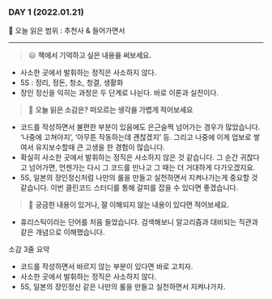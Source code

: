### DAY 1 (2022.01.21)

🔖 오늘 읽은 범위 : 추천사 & 들어가면서

---

> 😃 **책에서 기억하고 싶은 내용을 써보세요.**

- 사소한 곳에서 발휘하는 정직은 사소하지 않다.
- 5S : 정리, 정돈, 청소, 청결, 생활화
- 장인 정신을 익히는 과정은 두 단계로 나뉜다. 바로 이론과 실전이다.

> 🤔 **오늘 읽은 소감은? 떠오르는 생각을 가볍게 적어보세요**

- 코드를 작성하면서 불편한 부분이 있음에도 은근슬쩍 넘어가는 경우가 많았습니다. ‘나중에 고쳐야지’, ‘아무튼 작동하는데 괜찮겠지’ 등. 그리고 나중에 이게 업보로 쌓여서 유지보수할때 큰 고생을 한 경험이 많습니다.
- 확실히 사소한 곳에서 발휘하는 정직은 사소하지 않은 것 같습니다. 그 순간 귀찮다고 넘어가면, 언젠가는 다시 그 코드를 만나고 그 때는 더 거대하게 다가오겠지요.
- 5S, 일본의 장인정신처럼 나만의 룰을 만들고 실천하면서 지켜나가는게 중요할 것 같습니다. 이번 클린코드 스터디를 통해 갈피를 잡을 수 있다면 좋겠습니다.

> 🔎 **궁금한 내용이 있거나, 잘 이해되지 않는 내용이 있다면 적어보세요.**

- 휴리스틱이라는 단어를 처음 들었습니다. 검색해보니 알고리즘과 대비되는 직관과 같은 개념으로 이해했습니다.

소감 3줄 요약

- 코드를 작성하면서 바르지 않는 부분이 있다면 바로 고치자.
- 사소한 곳에서 발휘하는 정직은 사소하지 않다.
- 5S, 일본의 장인정신 같은 나만의 룰을 만들고 실천하면서 지켜나가자.
